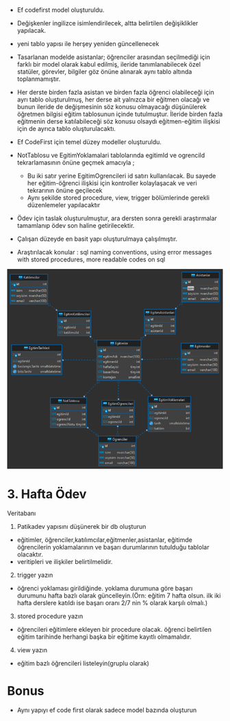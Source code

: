 - Ef codefirst model oluşturuldu.
- Değişkenler ingilizce isimlendirilecek, altta belirtilen değişiklikler yapılacak.
- yeni tablo yapısı ile herşey yeniden güncellenecek

- Tasarlanan modelde asistanlar; öğrenciler arasından seçilmediği için farklı bir model olarak kabul edilmiş, ileride tanımlanabilecek özel statüler, görevler, bilgiler göz önüne alınarak aynı tablo altında toplanmamıştır.
- Her derste birden fazla asistan ve birden fazla öğrenci olabileceği için ayrı tablo oluşturulmuş, her derse ait yalnızca bir eğitmen olacağı ve bunun ileride de değişmesinin söz konusu olmayacağı düşünülerek
öğretmen bilgisi eğitim tablosunun içinde tutulmuştur. İleride birden fazla eğitmenin derse katılabileceği söz konusu olsaydı eğitmen-eğitim ilişkisi için de ayrıca tablo oluşturulacaktı.

- Ef CodeFirst için temel düzey modeller oluşturuldu.
- NotTablosu ve EgitimYoklamalari tablolarında egitimId ve ogrenciId tekrarlamasının önüne geçmek amacıyla ;
  - Bu iki satır yerine EgitimOgrencileri id satırı kullanılacak. Bu sayede her eğitim-öğrenci ilişkisi için kontroller kolaylaşacak ve veri tekrarının önüne geçilecek
  - Aynı şekilde stored procedure, view, trigger bölümlerinde gerekli düzenlemeler yapılacaktır
- Ödev için taslak oluşturulmuştur, ara dersten sonra gerekli araştırmalar tamamlanıp ödev son haline getirilecektir.
- Çalışan düzeyde en basit yapı oluşturulmaya çalışılmıştır.
- Araştırılacak konular : sql naming conventions, using error messages with stored procedures, more readable codes on sql

![Schema](schema.png)

# 3. Hafta Ödev
Veritabanı 
1. Patikadev yapısını düşünerek bir db oluşturun
  - eğitimler, öğrenciler,katılımcılar,eğitmenler,asistanlar, eğitimde öğrencilerin yoklamalarının ve başarı durumlarının tutulduğu tablolar olacaktır.
  - veritipleri ve ilişkiler belirtilmelidir.
2. trigger yazın
  - öğrenci yoklaması girildiğinde. yoklama durumuna göre başarı durumunu hafta bazlı olarak güncelleyin.(Örn: eğitim 7 hafta olsun. ilk iki hafta derslere katıldı ise başarı oranı 2/7 nin % olarak karşılı olmalı.)
3. stored procedure yazın
  - öğrencileri eğitimlere ekleyen bir procedure olacak. öğrenci belirtilen eğitim tarihinde herhangi başka bir eğitime kayıtlı olmamalıdır.
4. view yazın
  - eğitim bazlı öğrencileri listeleyin(gruplu olarak)

# Bonus
- Aynı yapıyı ef code first olarak sadece model bazında oluşturun
